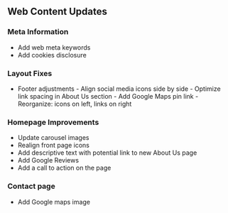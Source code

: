 ## Web Content Updates

### Meta Information

- Add web meta keywords
- Add cookies disclosure

### Layout Fixes

- Footer adjustments - Align social media icons side by side - Optimize link spacing in About Us section - Add Google Maps pin link - Reorganize: icons on left, links on right

### Homepage Improvements

- Update carousel images
- Realign front page icons
- Add descriptive text with potential link to new About Us page
- Add Google Reviews
- Add a call to action on the page

### Contact page

- Add Google maps image
